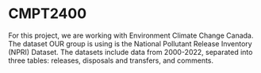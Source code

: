 # CMPT2400
For this project, we are working with Environment Climate Change Canada.  The dataset OUR group is using is the National Pollutant Release Inventory (NPRI) Dataset. The datasets include data from 2000-2022, separated into three tables: releases, disposals and transfers, and comments. 
